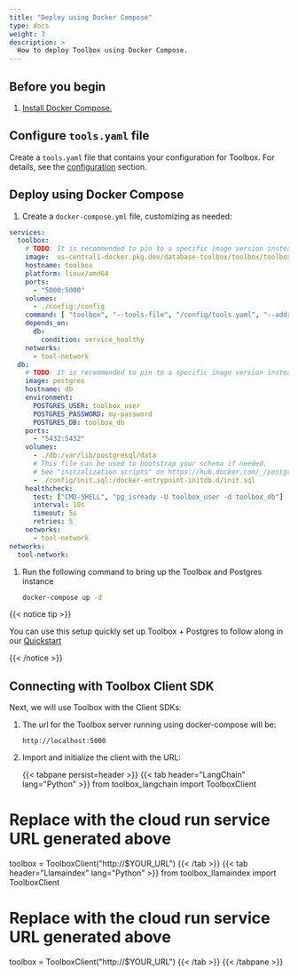 ```yaml
---
title: "Deploy using Docker Compose"
type: docs
weight: 3
description: >
  How to deploy Toolbox using Docker Compose. 
---
```


<!-- Contributor: Sujith R Pillai <sujithrpillai@gmail.com> -->


## Before you begin

1. [Install Docker Compose.](https://docs.docker.com/compose/install/)

## Configure `tools.yaml` file

Create a `tools.yaml` file that contains your configuration for Toolbox. For
details, see the
[configuration](https://github.com/googleapis/genai-toolbox/blob/main/README.md#configuration)
section.

## Deploy using Docker Compose

1. Create a `docker-compose.yml` file, customizing as needed:

```yaml
services:
  toolbox:
    # TODO: It is recommended to pin to a specific image version instead of latest.
    image:  us-central1-docker.pkg.dev/database-toolbox/toolbox/toolbox:latest
    hostname: toolbox
    platform: linux/amd64
    ports:
      - "5000:5000"
    volumes:
      - ./config:/config
    command: [ "toolbox", "--tools-file", "/config/tools.yaml", "--address", "0.0.0.0"]
    depends_on:
      db:
        condition: service_healthy
    networks:
      - tool-network
  db:
    # TODO: It is recommended to pin to a specific image version instead of latest.
    image: postgres
    hostname: db
    environment:
      POSTGRES_USER: toolbox_user
      POSTGRES_PASSWORD: my-password
      POSTGRES_DB: toolbox_db
    ports:
      - "5432:5432"
    volumes:
      - ./db:/var/lib/postgresql/data
      # This file can be used to bootstrap your schema if needed.
      # See "initialization scripts" on https://hub.docker.com/_/postgres/ for more info
      - ./config/init.sql:/docker-entrypoint-initdb.d/init.sql
    healthcheck:
      test: ["CMD-SHELL", "pg_isready -U toolbox_user -d toolbox_db"]
      interval: 10s
      timeout: 5s
      retries: 5
    networks:
      - tool-network
networks:
  tool-network:

```

1. Run the following command to bring up the Toolbox and Postgres instance

    ```bash
    docker-compose up -d
    ```


{{< notice tip >}} 

You can use this setup quickly set up Toolbox + Postgres to follow along in our
[Quickstart](../getting-started/local_quickstart.md)

{{< /notice >}} 



## Connecting with Toolbox Client SDK

Next, we will use Toolbox with the Client SDKs: 

1. The url for the Toolbox server running using docker-compose will be:

    ```
    http://localhost:5000
    ```

1. Import and initialize the client with the URL:

   {{< tabpane persist=header >}}
{{< tab header="LangChain" lang="Python" >}}
from toolbox_langchain import ToolboxClient

# Replace with the cloud run service URL generated above
toolbox = ToolboxClient("http://$YOUR_URL")
{{< /tab >}}
{{< tab header="Llamaindex" lang="Python" >}}
from toolbox_llamaindex import ToolboxClient

# Replace with the cloud run service URL generated above
toolbox = ToolboxClient("http://$YOUR_URL")
{{< /tab >}}
{{< /tabpane >}}


